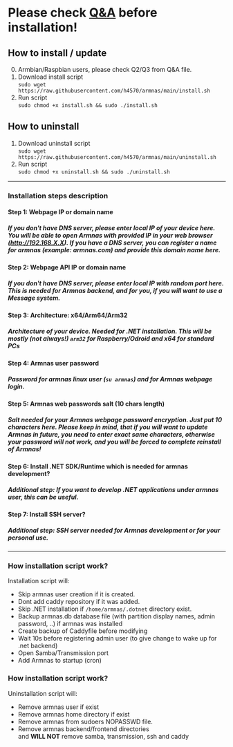# Please check [Q&A](https://github.com/h4570/armnas/blob/main/docs/q&a.md) before installation!  


## How to install / update
0. Armbian/Raspbian users, please check Q2/Q3 from Q&A file.
1. Download install script  
`sudo wget https://raw.githubusercontent.com/h4570/armnas/main/install.sh`
2. Run script  
`sudo chmod +x install.sh && sudo ./install.sh`

## How to uninstall
1. Download uninstall script  
`sudo wget https://raw.githubusercontent.com/h4570/armnas/main/uninstall.sh`
2. Run script  
`sudo chmod +x uninstall.sh && sudo ./uninstall.sh`

<hr>

### Installation steps description

#### Step 1: Webpage IP or domain name
##### If you don't have DNS server, please enter local IP of your device here. You will be able to open Armnas with provided IP in your web browser (http://192.168.X.X). If you have a DNS server, you can register a name for armnas (example: armnas.com) and provide this domain name here.

#### Step 2: Webpage API IP or domain name
##### If you don't have DNS server, please enter local IP with random port here. This is needed for Armnas backend, and for you, if you will want to use a Message system.

#### Step 3: Architecture: x64/Arm64/Arm32
##### Architecture of your device. Needed for .NET installation. This will be mostly **(not always!)** `arm32` for Raspberry/Odroid and x64 for standard PCs

#### Step 4: Armnas user password
##### Password for armnas linux user (`su armnas`) and for Armnas webpage login.

#### Step 5: Armnas web passwords salt (10 chars length)
##### Salt needed for your Armnas webpage password encryption. Just put 10 characters here. Please keep in mind, that if you will want to update Armnas in future, you need to enter exact same characters, otherwise your password will not work, and you will be forced to complete reinstall of Armnas!

#### Step 6: Install .NET SDK/Runtime which is needed for armnas development?
##### Additional step: If you want to develop .NET applications under armnas user, this can be useful.

#### Step 7: Install SSH server?
##### Additional step: SSH server needed for Armnas development or for your personal use.

<hr>

### How installation script work?

Installation script will:
- Skip armnas user creation if it is created. 
- Dont add caddy repository if it was added. 
- Skip .NET installation if `/home/armnas/.dotnet` directory exist. 
- Backup armnas.db database file (with partition display names, admin password, ..) if armnas was installed
- Create backup of Caddyfile before modifying
- Wait 10s before registering admin user (to give change to wake up for .net backend)
- Open Samba/Transmission port
- Add Armnas to startup (cron)

### How installation script work?

Uninstallation script will: 
- Remove armnas user if exist 
- Remove armnas home directory if exist 
- Remove armnas from sudoers NOPASSWD file. 
- Remove armnas backend/frontend directories  
and **WILL NOT** remove samba, transmission, ssh and caddy
